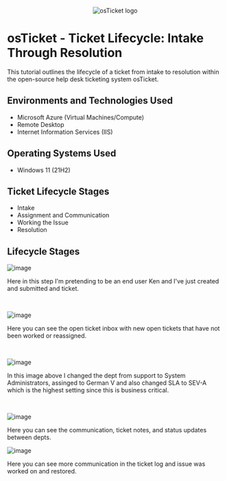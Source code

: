 <p align="center">
<img src="https://i.imgur.com/Clzj7Xs.png" alt="osTicket logo"/>
</p>

<h1>osTicket - Ticket Lifecycle: Intake Through Resolution</h1>
This tutorial outlines the lifecycle of a ticket from intake to resolution within the open-source help desk ticketing system osTicket.<br />




<h2>Environments and Technologies Used</h2>

- Microsoft Azure (Virtual Machines/Compute)
- Remote Desktop
- Internet Information Services (IIS)

<h2>Operating Systems Used </h2>

- Windows 11</b> (21H2)

<h2>Ticket Lifecycle Stages</h2>

- Intake
- Assignment and Communication
- Working the Issue
- Resolution

<h2>Lifecycle Stages</h2>

<p>
  
![image](https://github.com/user-attachments/assets/2c5dac0a-8644-4a36-825e-f134069d1359)

</p>
<p>
Here in this step I'm pretending to be an end user Ken and I've just created and submitted and ticket. 
</p>
<br />

<p>

![image](https://github.com/user-attachments/assets/e3dc8c2d-1399-4157-8db9-0fac5a1776d6)

</p>
<p>
Here you can see the open ticket inbox with new open tickets that have not been worked or reassigned. 
</p>
<br />

<p>

![image](https://github.com/user-attachments/assets/6458684a-4f1f-4b45-8c82-eb04f87bf6a6)

</p>
<p>
In this image above I changed the dept from support to System Administrators, assinged to German V and also changed SLA to SEV-A which is the highest setting since this is business critical. 
</p>
<br />


![image](https://github.com/user-attachments/assets/e8575df5-0758-42db-8b6a-f0b60fe65a5a)


Here you can see the communication, ticket notes, and status updates between depts. 



![image](https://github.com/user-attachments/assets/0afb1f5a-8d7b-4656-854a-342183980274)


Here you can see more communication in the ticket log and issue was worked on and restored.  
